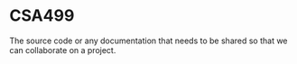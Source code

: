 # CSA499
The source code or any documentation that needs to be shared so that we can collaborate on a project.
